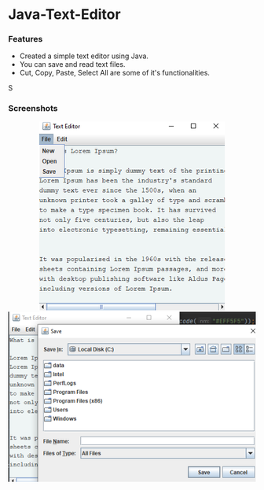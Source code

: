 # Java-Text-Editor


<h3>Features</h3>
 <ul>
  <li>Created a simple text editor using Java.</li>
  <li>You can save and read text files.</li>
  <li>Cut, Copy, Paste, Select All are some of it's functionalities.</li>
 </ul>S


<h3>Screenshots</h3>
 <p align="center">
  <img src="/images/s1.png" title="Application" alt="Application">
  <img src="/images/s2.png"title="Saving File" alt="Saving File">
 </p>